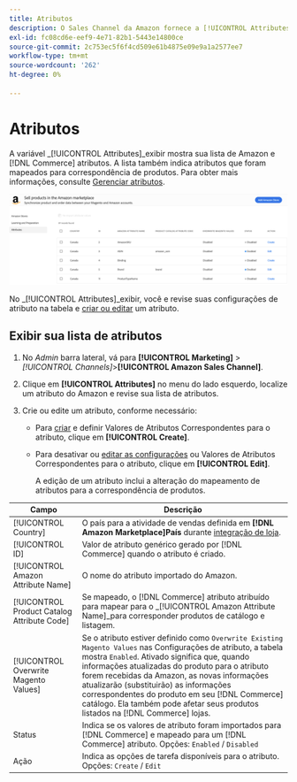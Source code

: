 ```yaml
---
title: Atributos
description: O Sales Channel da Amazon fornece a [!UICONTROL Attributes] para monitorar a lista de atributos do Amazon e do Commerce e como eles são mapeados para correspondência de produtos.
exl-id: fc08cd6e-eef9-4e71-82b1-5443e14800ce
source-git-commit: 2c753ec5f6f4cd509e61b4875e09e9a1a2577ee7
workflow-type: tm+mt
source-wordcount: '262'
ht-degree: 0%

---
```


# Atributos

A variável _[!UICONTROL Attributes]_exibir mostra sua lista de Amazon e [!DNL Commerce] atributos. A lista também indica atributos que foram mapeados para correspondência de produtos. Para obter mais informações, consulte [Gerenciar atributos](./managing-attributes.md).

![Exibição de atributos](assets/amazon-attributes-view.png)

No _[!UICONTROL Attributes]_exibir, você e revise suas configurações de atributo na tabela e [criar ou editar](./creating-attributes.md) um atributo.

## Exibir sua lista de atributos

1. No _Admin_ barra lateral, vá para **[!UICONTROL Marketing]** > _[!UICONTROL Channels]_>**[!UICONTROL Amazon Sales Channel]**.

1. Clique em **[!UICONTROL Attributes]** no menu do lado esquerdo, localize um atributo do Amazon e revise sua lista de atributos.

1. Crie ou edite um atributo, conforme necessário:

   - Para [criar](./creating-attributes.md#create-an-attribute) e definir Valores de Atributos Correspondentes para o atributo, clique em **[!UICONTROL Create]**.

   - Para desativar ou [editar as configurações](./creating-attributes.md#edit-an-attribute) ou Valores de Atributos Correspondentes para o atributo, clique em **[!UICONTROL Edit]**.

      A edição de um atributo inclui a alteração do mapeamento de atributos para a correspondência de produtos.

| Campo | Descrição |
|--- |--- |
| [!UICONTROL Country] | O país para a atividade de vendas definida em  **[!DNL Amazon Marketplace]País** durante [integração de loja](./store-integration.md). |
| [!UICONTROL ID] | Valor de atributo genérico gerado por [!DNL Commerce] quando o atributo é criado. |
| [!UICONTROL Amazon Attribute Name] | O nome do atributo importado do Amazon. |
| [!UICONTROL Product Catalog Attribute Code] | Se mapeado, o [!DNL Commerce] atributo atribuído para mapear para o _[!UICONTROL Amazon Attribute Name]_para corresponder produtos de catálogo e listagem. |
| [!UICONTROL Overwrite Magento Values] | Se o atributo estiver definido como `Overwrite Existing Magento Values` nas Configurações de atributo, a tabela mostra `Enabled`. Ativado significa que, quando informações atualizadas do produto para o atributo forem recebidas da Amazon, as novas informações atualizarão (substituirão) as informações correspondentes do produto em seu [!DNL Commerce] catálogo. Ela também pode afetar seus produtos listados na [!DNL Commerce] lojas. |
| Status | Indica se os valores de atributo foram importados para [!DNL Commerce] e mapeado para um [!DNL Commerce] atributo. Opções: `Enabled` / `Disabled` |
| Ação | Indica as opções de tarefa disponíveis para o atributo. Opções: `Create` / `Edit` |
